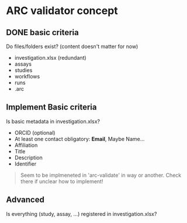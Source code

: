 # ARC validator concept

## DONE basic criteria

Do files/folders exist? (content doesn't matter for now)
- investigation.xlsx (redundant)
- assays
- studies
- workflows
- runs
- .arc

## Implement Basic criteria

Is basic metadata in investigation.xlsx?
- ORCID (optional)
- At least one contact obligatory: **Email**, Maybe Name...
- Affiliation
- Title
- Description
- Identifier

> Seem to be implmeneted in 'arc-validate' in way or another. Check there if unclear how to implement!

## Advanced

Is everything (study, assay, ...) registered in investigation.xlsx?
